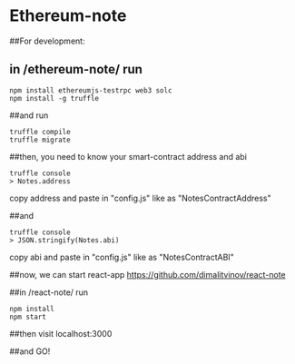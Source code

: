 # Ethereum-note

##For development:


## in /ethereum-note/ run
```shell
npm install ethereumjs-testrpc web3 solc
npm install -g truffle
```

##and run
```shell
truffle compile
truffle migrate
```
##then, you need to know your smart-contract address and abi
```shell
truffle console
> Notes.address
```
copy address and paste in "config.js" like as "NotesContractAddress"

##and
```shell
truffle console
> JSON.stringify(Notes.abi)
```
copy abi and paste in "config.js" like as "NotesContractABI"

##now, we can start react-app
https://github.com/dimalitvinov/react-note

##in /react-note/ run
```shell
npm install
npm start
```

##then visit localhost:3000

##and GO!
